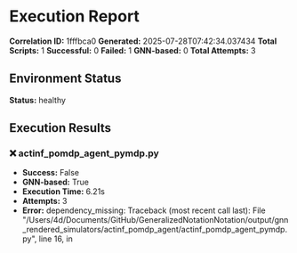 # Execution Report

**Correlation ID:** 1fffbca0
**Generated:** 2025-07-28T07:42:34.037434
**Total Scripts:** 1
**Successful:** 0
**Failed:** 1
**GNN-based:** 0
**Total Attempts:** 3

## Environment Status

**Status:** healthy

## Execution Results

### ❌ actinf_pomdp_agent_pymdp.py
- **Success:** False
- **GNN-based:** True
- **Execution Time:** 6.21s
- **Attempts:** 3
- **Error:** dependency_missing: Traceback (most recent call last):
  File "/Users/4d/Documents/GitHub/GeneralizedNotationNotation/output/gnn_rendered_simulators/actinf_pomdp_agent/actinf_pomdp_agent_pymdp.py", line 16, in <module>
 

